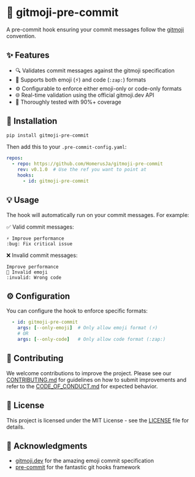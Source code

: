 # 🎨 gitmoji-pre-commit

A pre-commit hook ensuring your commit messages follow the [gitmoji](https://gitmoji.dev) convention.

## ✨ Features

- 🔍 Validates commit messages against the gitmoji specification
- 🚀 Supports both emoji (⚡️) and code (`:zap:`) formats
- ⚙️ Configurable to enforce either emoji-only or code-only formats
- 🌐 Real-time validation using the official gitmoji.dev API
- 🧪 Thoroughly tested with 90%+ coverage

## 🚀 Installation

```bash
pip install gitmoji-pre-commit
```

Then add this to your `.pre-commit-config.yaml`:

```yaml
repos:
  - repo: https://github.com/HomerusJa/gitmoji-pre-commit
    rev: v0.1.0  # Use the ref you want to point at
    hooks:
      - id: gitmoji-pre-commit
```

## 💡 Usage

The hook will automatically run on your commit messages. For example:

✅ Valid commit messages:
```
⚡️ Improve performance
:bug: Fix critical issue
```

❌ Invalid commit messages:
```
Improve performance
🤔 Invalid emoji
:invalid: Wrong code
```

## ⚙️ Configuration

You can configure the hook to enforce specific formats:

```yaml
  - id: gitmoji-pre-commit
    args: [--only-emoji]  # Only allow emoji format (⚡️)
    # OR
    args: [--only-code]   # Only allow code format (:zap:)
```

## 🤝 Contributing

We welcome contributions to improve the project. Please see our [CONTRIBUTING.md](CONTRIBUTING.md) for guidelines on how to submit improvements and refer to the [CODE_OF_CONDUCT.md](CODE_OF_CONDUCT.md) for expected behavior.

## 📝 License

This project is licensed under the MIT License - see the [LICENSE](LICENSE) file for details.

## 🙏 Acknowledgments

- [gitmoji.dev](https://gitmoji.dev) for the amazing emoji commit specification
- [pre-commit](https://pre-commit.com) for the fantastic git hooks framework
